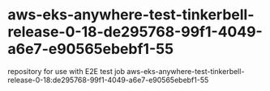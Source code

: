 # aws-eks-anywhere-test-tinkerbell-release-0-18-de295768-99f1-4049-a6e7-e90565ebebf1-55
repository for use with E2E test job aws-eks-anywhere-test-tinkerbell-release-0-18:de295768-99f1-4049-a6e7-e90565ebebf1-55
